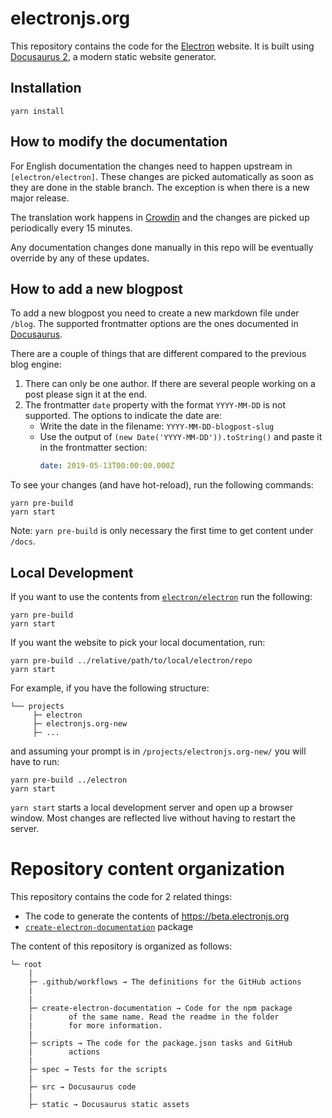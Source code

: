 # electronjs.org

This repository contains the code for the [Electron](https://www.electronjs.org/) website. It is built using
[Docusaurus 2](https://v2.docusaurus.io/), a modern static website generator.

## Installation

```console
yarn install
```

## How to modify the documentation

For English documentation the changes need to happen upstream in `[electron/electron]`. These
changes are picked automatically as soon as they are done in the stable branch. The exception
is when there is a new major release.

The translation work happens in [Crowdin] and the changes are picked up periodically every
15 minutes.

Any documentation changes done manually in this repo will be eventually override by any of these
updates.

## How to add a new blogpost

To add a new blogpost you need to create a new markdown file under `/blog`. The supported
frontmatter options are the ones documented in [Docusaurus](https://docusaurus.io/docs/blog#adding-posts).

There are a couple of things that are different compared to the previous blog engine:

1. There can only be one author. If there are several people working on a post please sign it at the end.
1. The frontmatter `date` property with the format `YYYY-MM-DD` is not supported. The options to indicate the date are:
   * Write the date in the filename: `YYYY-MM-DD-blogpost-slug`
   * Use the output of `(new Date('YYYY-MM-DD')).toString()` and paste it in the frontmatter section:
     ```yml
     date: 2019-05-13T00:00:00.000Z
     ```

To see your changes (and have hot-reload), run the following commands:

```console
yarn pre-build
yarn start
```

Note: `yarn pre-build` is only necessary the first time to get content under `/docs`.

## Local Development

If you want to use the contents from [`electron/electron`](https://github.com/electron/electron)
run the following:

```console
yarn pre-build
yarn start
```

If you want the website to pick your local documentation, run:

```console
yarn pre-build ../relative/path/to/local/electron/repo
yarn start
```

For example, if you have the following structure:

```
└── projects
     ├─ electron
     ├─ electronjs.org-new
     ├─ ...
```

and assuming your prompt is in `/projects/electronjs.org-new/` you will have to run:

```console
yarn pre-build ../electron
yarn start
```

`yarn start` starts a local development server and open up a browser window. Most changes are reflected live without having to restart the server.

# Repository content organization

This repository contains the code for 2 related things:

- The code to generate the contents of https://beta.electronjs.org
- [`create-electron-documentation`][ced] package

The content of this repository is organized as follows:

```
└─ root
    |
    ├─ .github/workflows → The definitions for the GitHub actions
    |
    |
    ├─ create-electron-documentation → Code for the npm package
    |        of the same name. Read the readme in the folder
    |        for more information.
    |
    ├─ scripts → The code for the package.json tasks and GitHub
    |        actions
    |
    ├─ spec → Tests for the scripts
    |
    ├─ src → Docusaurus code
    |
    ├─ static → Docusaurus static assets
```

[ced]: https://npmjs.com/package/create-electron-documentation
[Crowdin]: https://crowdin.com/project/electron
[electron/electron]: https://github.com/electron/electron/tree/main/docs
